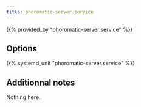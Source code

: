 ```yaml
---
title: phoromatic-server.service
---
```


{{% provided_by "phoromatic-server.service" %}}

## Options

{{% systemd_unit "phoromatic-server.service" %}}

## Additionnal notes

Nothing here.